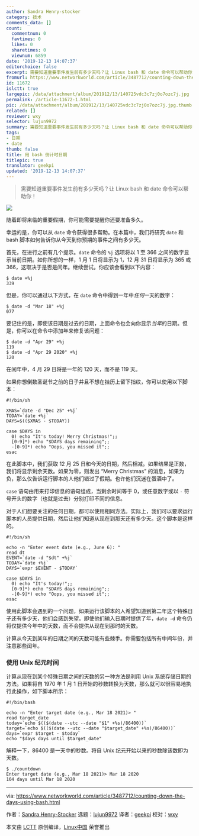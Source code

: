 ```yaml
---
author: Sandra Henry-stocker
category: 技术
comments_data: []
count:
  commentnum: 0
  favtimes: 0
  likes: 0
  sharetimes: 0
  viewnum: 6859
date: '2019-12-13 14:07:37'
editorchoice: false
excerpt: 需要知道重要事件发生前有多少天吗？让 Linux bash 和 date 命令可以帮助你！
fromurl: https://www.networkworld.com/article/3487712/counting-down-the-days-using-bash.html
id: 11672
islctt: true
largepic: /data/attachment/album/201912/13/140725vdc3c7zj0o7ozc7j.jpg
permalink: /article-11672-1.html
pic: /data/attachment/album/201912/13/140725vdc3c7zj0o7ozc7j.jpg.thumb.jpg
related: []
reviewer: wxy
selector: lujun9972
summary: 需要知道重要事件发生前有多少天吗？让 Linux bash 和 date 命令可以帮助你！
tags:
- 日期
- date
thumb: false
title: 用 bash 倒计时日期
titlepic: true
translator: geekpi
updated: '2019-12-13 14:07:37'
---
```



> 
> 需要知道重要事件发生前有多少天吗？让 Linux bash 和 date 命令可以帮助你！
> 
> 
> 


![](/data/attachment/album/201912/13/140725vdc3c7zj0o7ozc7j.jpg)


随着即将来临的重要假期，你可能需要提醒你还要准备多久。


幸运的是，你可以从 `date` 命令获得很多帮助。在本篇中，我们将研究 `date` 和 bash 脚本如何告诉你从今天到你预期的事件之间有多少天。


首先，在进行之前有几个提示。`date` 命令的 `%j` 选项将以 1 至 366 之间的数字显示当前日期。如你所想的一样，1 月 1 日将显示为 1，12 月 31 日将显示为 365 或 366，这取决于是否是闰年。继续尝试。你应该会看到以下内容：



```
$ date +%j
339
```

但是，你可以通过以下方式，在 `date` 命令中得到一年中*任何*一天的数字：



```
$ date -d "Mar 18" +%j
077
```

要记住的是，即使该日期是过去的日期，上面命令也会向你显示*当年*的日期。但是，你可以在命令中添加年来修复该问题：



```
$ date -d "Apr 29" +%j
119
$ date -d "Apr 29 2020" +%j
120
```

在闰年中，4 月 29 日将是一年的 120 天，而不是 119 天。


如果你想倒数圣诞节之前的日子并且不想在挂历上留下指纹，你可以使用以下脚本：



```
#!/bin/sh

XMAS=`date -d "Dec 25" +%j`
TODAY=`date +%j`
DAYS=$(($XMAS - $TODAY))

case $DAYS in
  0) echo "It's today! Merry Christmas!";;
  [0-9]*) echo "$DAYS days remaining";;
  -[0-9]*) echo "Oops, you missed it";;
esac
```

在此脚本中，我们获取 12 月 25 日和今天的日期，然后相减。如果结果是正数，我们将显示剩余天数。如果为零，则发出 “Merry Christmas” 的消息，如果为负，那么仅告诉运行脚本的人他们错过了假期。也许他们沉迷在蛋酒中了。


`case` 语句由用来打印信息的语句组成，当剩余时间等于 0，或任意数字或以 `-` 符号开头的数字（也就是过去）分别打印不同的信息。


对于人们想要关注的任何日期，都可以使用相同方法。实际上，我们可以要求运行脚本的人员提供日期，然后让他们知道从现在到那天还有多少天。这个脚本是这样的。



```
#!/bin/sh

echo -n "Enter event date (e.g., June 6): "
read dt
EVENT=`date -d "$dt" +%j`
TODAY=`date +%j`
DAYS=`expr $EVENT - $TODAY`

case $DAYS in
  0) echo "It's today!";;
  [0-9]*) echo "$DAYS days remaining";;
  -[0-9]*) echo "Oops, you missed it";;
esac
```

使用此脚本会遇到的一个问题，如果运行该脚本的人希望知道到第二年这个特殊日子还有多少天，他们会感到失望。即使他们输入日期时提供了年，`date -d` 命令仍将仅提供今年中的天数，而不会提供从现在到那时的天数。


计算从今天到某年的日期之间的天数可能有些棘手。你需要包括所有中间年份，并注意那些闰年。


### 使用 Unix 纪元时间


计算从现在到某个特殊日期之间的天数的另一种方法是利用 Unix 系统存储日期的方法。如果将自 1970 年 1 月 1 日开始的秒数转换为天数，那么就可以很容易地执行此操作，如下脚本所示：



```
#!/bin/bash

echo -n "Enter target date (e.g., Mar 18 2021)> "
read target_date
today=`echo $(($(date --utc --date "$1" +%s)/86400))`
target=`echo $(($(date --utc --date "$target_date" +%s)/86400))`
days=`expr $target - $today`
echo "$days days until $target_date"
```

解释一下，86400 是一天中的秒数。将自 Unix 纪元开始以来的秒数除该数即为天数。



```
$ ./countdown
Enter target date (e.g., Mar 18 2021)> Mar 18 2020
104 days until Mar 18 2020
```



---


via: <https://www.networkworld.com/article/3487712/counting-down-the-days-using-bash.html>


作者：[Sandra Henry-Stocker](https://www.networkworld.com/author/Sandra-Henry_Stocker/) 选题：[lujun9972](https://github.com/lujun9972) 译者：[geekpi](https://github.com/geekpi) 校对：[wxy](https://github.com/wxy)


本文由 [LCTT](https://github.com/LCTT/TranslateProject) 原创编译，[Linux中国](https://linux.cn/) 荣誉推出